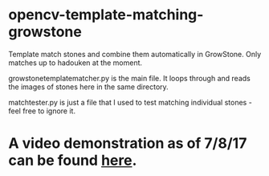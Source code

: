 # opencv-template-matching-growstone
Template match stones and combine them automatically in GrowStone. Only matches up to hadouken at the moment.

<p>growstonetemplatematcher.py is the main file. It loops through and reads the images of stones here in the same directory.</p>
<p>matchtester.py is just a file that I used to test matching individual stones - feel free to ignore it.</p>

<h1>A video demonstration as of 7/8/17 can be found <a href="https://youtu.be/YhrmmPatRVk" target="_blank">here</a>.</h1>

